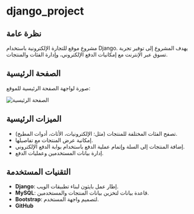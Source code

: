 # django_project


## نظرة عامة
مشروع موقع للتجارة الإلكترونية باستخدام Django. يهدف المشروع إلى توفير تجربة تسوق عبر الإنترنت مع إمكانيات الدفع الإلكتروني، وإدارة الفئات والمنتجات.

## الصفحة الرئيسية
صورة لواجهة الصفحة الرئيسية للموقع:

![الصفحة الرئيسية](images/homepage.png)

## الميزات الرئيسية
- تصفح الفئات المختلفة للمنتجات (مثل: الإلكترونيات، الأثاث، أدوات المطبخ).
- إمكانية عرض المنتجات مع تفاصيلها.
- إضافة المنتجات إلى السلة وإتمام عملية الدفع باستخدام بوابة الدفع الإلكتروني.
- إدارة بيانات المستخدمين وعمليات الدفع.

## التقنيات المستخدمة
- **Django**: إطار عمل بايثون لبناء تطبيقات الويب.
- **MySQL**: قاعدة بيانات لتخزين بيانات المنتجات والمستخدمين.
- **Bootstrap**: لتصميم واجهة المستخدم.
- **GitHub**

